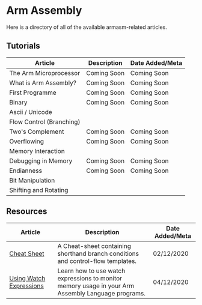 # Arm Assembly

Here is a directory of all of the available armasm-related articles.

## Tutorials

| Article                  | Description | Date Added/Meta |
| ------------------------ | ----------- | --------------- |
| The Arm Microprocessor   | Coming Soon | Coming Soon     |
| What is Arm Assembly?    | Coming Soon | Coming Soon     |
| First Programme          | Coming Soon | Coming Soon     |
| Binary                   | Coming Soon | Coming Soon     |
| Ascii / Unicode          |             |                 |
| Flow Control (Branching) |             |                 |
| Two's Complement         | Coming Soon | Coming Soon     |
| Overflowing              | Coming Soon | Coming Soon     |
| Memory Interaction       |             |                 |
| Debugging in Memory      | Coming Soon | Coming Soon     |
| Endianness               | Coming Soon | Coming Soon     |
| Bit Manipulation         |             |                 |
| Shifting and Rotating    |             |                 |





## Resources

| Article                                                      | Description                                                  | Date Added/Meta |
| ------------------------------------------------------------ | ------------------------------------------------------------ | --------------- |
| [Cheat Sheet](/arm/resources/cheat-sheet.md)                 | A Cheat-sheet containing shorthand branch conditions and control-flow templates. | 02/12/2020      |
| [Using Watch Expressions](/arm/resources/using-watch-expressions.md) | Learn how to use watch expressions to monitor memory usage in your Arm Assembly Language programs. | 04/12/2020      |

